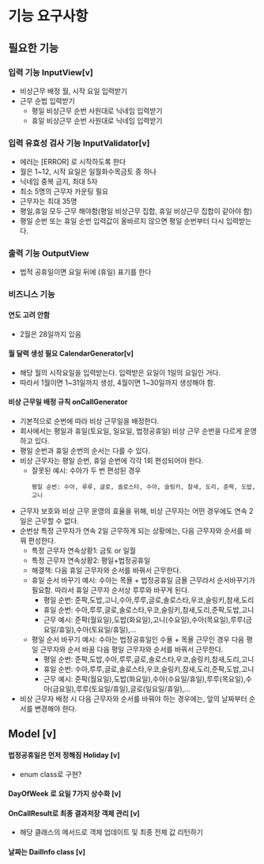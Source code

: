 # 기능 요구사항

## 필요한 기능

### 입력 기능 InputView[v]

- 비상근무 배정 월, 시작 요일 입력받기
- 근무 순법 입력받기
    - 평일 비상근무 순번 사원대로 닉네임 입력받기
    - 휴일 비상근무 순번 사원대로 닉네임 입력받기

### 입력 유효성 검사 기능 InputValidator[v]

- 에러는 [ERROR] 로 시작하도록 한다
- 월은 1~12, 시작 요일은 일월화수목금토 중 하나
- 닉네임 중복 금지, 최대 5자
- 최소 5명의 근무자 카운팅 필요
- 근무자는 최대 35명
- 평일,휴일 모두 근무 해야함(평일 비상근무 집합, 휴일 비상근무 집합이 같아야 함)
- 평일 순번 또는 휴일 순번 입력값이 올바르지 않으면 평일 순번부터 다시 입력받는다.

### 출력 기능 OutputView

- 법적 공휴일이면 요일 뒤에 (휴일) 표기를 한다

### 비즈니스 기능

#### 연도 고려 안함

- 2월은 28일까지 있음

#### 월 달력 생성 필요 CalendarGenerator[v]

- 해당 월의 시작요일을 입력받는다. 입력받은 요일이 1일의 요일인 거다.
- 따라서 1월이면 1~31일까지 생성, 4월이면 1~30일까지 생성해야 함.

#### 비상 근무일 배정 규칙 onCallGenerator

- 기본적으로 순번에 따라 비상 근무일을 배정한다.
- 회사에서는 평일과 휴일(토요일, 일요일, 법정공휴일) 비상 근무 순번을 다르게 운영하고 있다.
- 평일 순번과 휴일 순번의 순서는 다를 수 있다.
- 비상 근무자는 평일 순번, 휴일 순번에 각각 1회 편성되어야 한다.
    - 잘못된 예시: 수아가 두 번 편성된 경우
      ```
      평일 순번: 수아, 루루, 글로, 솔로스타, 수아, 슬링키, 참새, 도리, 준팍, 도밥, 고니
      ```
- 근무자 보호와 비상 근무 운영의 효율을 위해, 비상 근무자는 어떤 경우에도 연속 2일은 근무할 수 없다.
- 순번상 특정 근무자가 연속 2일 근무하게 되는 상황에는, 다음 근무자와 순서를 바꿔 편성한다.
    - 특정 근무자 연속상황1: 금토 or 일월
    - 특정 근무자 연속상황2: 평일+법정공휴일
    - 해결책: 다음 휴일 근무자와 순서를 바꿔서 근무한다.
    - 휴일 순서 바꾸기 예시: 수아는 목욜 + 법정공휴일 금욜 근무라서 순서바꾸기가 필요함. 따라서 휴일 근무자 순서상 루루와 바꾸게 된다.
        - 평일 순번: 준팍,도밥,고니,수아,루루,글로,솔로스타,우코,슬링키,참새,도리
        - 휴일 순번: 수아,루루,글로,솔로스타,우코,슬링키,참새,도리,준팍,도밥,고니
        - 근무 예시: 준팍(월요일),도밥(화요일),고니(수요일),수아(목요일),루루(금요일/휴일),수아(토요일/휴일),...
    - 평일 순서 바꾸기 예시: 수아는 법정공휴일인 수욜 + 목욜 근무인 경우 다음 평일 근무자와 순서 바꿈
      다음 평일 근무자와 순서를 바꿔서 근무한다.
        - 평일 순번: 준팍,도밥,수아,루루,글로,솔로스타,우코,슬링키,참새,도리,고니
        - 휴일 순번: 수아,루루,글로,솔로스타,우코,슬링키,참새,도리,준팍,도밥,고니
        - 근무 예시: 준팍(월요일),도밥(화요일),수아(수요일/휴일),루루(목요일),수아(금요일),루루(토요일/휴일),글로(일요일/휴일),...
- 비상 근무자 배정 시 다음 근무자와 순서를 바꿔야 하는 경우에는, 앞의 날짜부터 순서를 변경해야 한다.

## Model [v]

#### 법정공휴일은 먼저 정해짐 Holiday [v]

- enum class로 구현?

#### DayOfWeek 로 요일 7가지 상수화 [v]

#### OnCallResult로 최종 결과저장 객체 관리 [v]

- 해당 클래스의 메서드로 객체 업데이트 및 최종 전체 값 리턴하기

#### 날짜는 DailInfo class [v]

